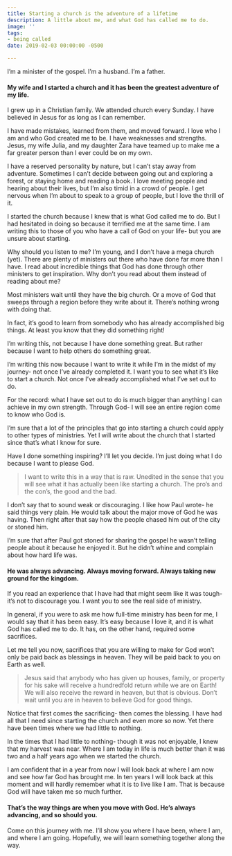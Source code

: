 ```yaml
---
title: Starting a church is the adventure of a lifetime
description: A little about me, and what God has called me to do.
image: ''
tags:
- being called
date: 2019-02-03 00:00:00 -0500

---
```

I’m a minister of the gospel. I’m a husband. I’m a father.

#### My wife and I started a church and it has been the greatest adventure of my life.

I grew up in a Christian family. We attended church every Sunday. I have believed in Jesus for as long as I can remember.

I have made mistakes, learned from them, and moved forward. I love who I am and who God created me to be. I have weaknesses and strengths. Jesus, my wife Julia, and my daughter Zara have teamed up to make me a far greater person than I ever could be on my own.

I have a reserved personality by nature, but I can’t stay away from adventure. Sometimes I can’t decide between going out and exploring a forest, or staying home and reading a book. I love meeting people and hearing about their lives, but I’m also timid in a crowd of people. I get nervous when I’m about to speak to a group of people, but I love the thrill of it.

I started the church because I knew that is what God called me to do. But I had hesitated in doing so because it terrified me at the same time. I am writing this to those of you who have a call of God on your life- but you are unsure about starting.

Why should you listen to me? I’m young, and I don’t have a mega church (yet). There are plenty of ministers out there who have done far more than I have. I read about incredible things that God has done through other ministers to get inspiration. Why don’t you read about them instead of reading about me?

Most ministers wait until they have the big church. Or a move of God that sweeps through a region before they write about it. There’s nothing wrong with doing that.

In fact, it’s good to learn from somebody who has already accomplished big things. At least you know that they did something right!

I’m writing this, not because I have done something great. But rather because I want to help others do something great.

I’m writing this now because I want to write it while I’m in the midst of my journey- not once I’ve already completed it. I want you to see what it’s like to start a church. Not once I’ve already accomplished what I’ve set out to do.

For the record: what I have set out to do is much bigger than anything I can achieve in my own strength. Through God- I will see an entire region come to know who God is.

I’m sure that a lot of the principles that go into starting a church could apply to other types of ministries. Yet I will write about the church that I started since that’s what I know for sure.

Have I done something inspiring? I’ll let you decide. I’m just doing what I do because I want to please God.

> I want to write this in a way that is raw. Unedited in the sense that you will see what it has actually been like starting a church. The pro’s and the con’s, the good and the bad.

I don’t say that to sound weak or discouraging. I like how Paul wrote- he said things very plain. He would talk about the major move of God he was having. Then right after that say how the people chased him out of the city or stoned him.

I’m sure that after Paul got stoned for sharing the gospel he wasn’t telling people about it because he enjoyed it. But he didn’t whine and complain about how hard life was.

#### He was always advancing. Always moving forward. Always taking new ground for the kingdom.

If you read an experience that I have had that might seem like it was tough- it’s not to discourage you. I want you to see the real side of ministry.

In general, if you were to ask me how full-time ministry has been for me, I would say that it has been easy. It’s easy because I love it, and it is what God has called me to do. It has, on the other hand, required some sacrifices.

Let me tell you now, sacrifices that you are willing to make for God won’t only be paid back as blessings in heaven. They will be paid back to you on Earth as well.

> Jesus said that anybody who has given up houses, family, or property for his sake will receive a hundredfold return while we are on Earth! We will also receive the reward in heaven, but that is obvious. Don’t wait until you are in heaven to believe God for good things.

Notice that first comes the sacrificing- then comes the blessing. I have had all that I need since starting the church and even more so now. Yet there have been times where we had little to nothing.

In the times that I had little to nothing- though it was not enjoyable, I knew that my harvest was near. Where I am today in life is much better than it was two and a half years ago when we started the church.

I am confident that in a year from now I will look back at where I am now and see how far God has brought me. In ten years I will look back at this moment and will hardly remember what it is to live like I am. That is because God will have taken me so much further.

#### That’s the way things are when you move with God. He’s always advancing, and so should you.

Come on this journey with me. I’ll show you where I have been, where I am, and where I am going. Hopefully, we will learn something together along the way.